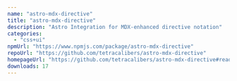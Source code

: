 ```yaml
---
name: "astro-mdx-directive"
title: "astro-mdx-directive"
description: "Astro Integration for MDX-enhanced directive notation"
categories:
  - "css+ui"
npmUrl: "https://www.npmjs.com/package/astro-mdx-directive"
repoUrl: "https://github.com/tetracalibers/astro-mdx-directive"
homepageUrl: "https://github.com/tetracalibers/astro-mdx-directive#readme"
downloads: 17
---
```

